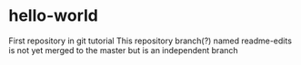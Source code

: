 # hello-world
First repository in git tutorial
This repository branch(?) named readme-edits is not yet merged to the master but is an independent branch

